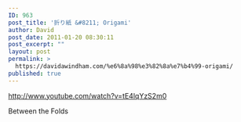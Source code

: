 ```yaml
---
ID: 963
post_title: '折り紙 &#8211; Origami'
author: David
post_date: 2011-01-20 08:30:11
post_excerpt: ""
layout: post
permalink: >
  https://davidawindham.com/%e6%8a%98%e3%82%8a%e7%b4%99-origami/
published: true
---
```

http://www.youtube.com/watch?v=tE4lqYzS2m0

Between the Folds